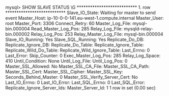 mysql> SHOW SLAVE STATUS \G
*************************** 1. row ***************************
               Slave_IO_State: Waiting for master to send event
                  Master_Host: ip-10-0-0-141.eu-west-1.compute.internal
                  Master_User: root
                  Master_Port: 3306
                Connect_Retry: 60
              Master_Log_File: mysql-bin.000004
          Read_Master_Log_Pos: 285
               Relay_Log_File: mysqld-relay-bin.000002
                Relay_Log_Pos: 253
        Relay_Master_Log_File: mysql-bin.000004
             Slave_IO_Running: Yes
            Slave_SQL_Running: Yes
              Replicate_Do_DB:
          Replicate_Ignore_DB:
           Replicate_Do_Table:
       Replicate_Ignore_Table:
      Replicate_Wild_Do_Table:
  Replicate_Wild_Ignore_Table:
                   Last_Errno: 0
                   Last_Error:
                 Skip_Counter: 0
          Exec_Master_Log_Pos: 285
              Relay_Log_Space: 410
              Until_Condition: None
               Until_Log_File:
                Until_Log_Pos: 0
           Master_SSL_Allowed: No
           Master_SSL_CA_File:
           Master_SSL_CA_Path:
              Master_SSL_Cert:
            Master_SSL_Cipher:
               Master_SSL_Key:
        Seconds_Behind_Master: 0
Master_SSL_Verify_Server_Cert: No
                Last_IO_Errno: 0
                Last_IO_Error:
               Last_SQL_Errno: 0
               Last_SQL_Error:
  Replicate_Ignore_Server_Ids:
             Master_Server_Id: 1
1 row in set (0.00 sec)

